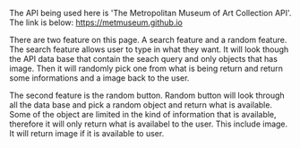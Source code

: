 The API being used here is 'The Metropolitan Museum of Art Collection API'.
The link is below:
https://metmuseum.github.io

There are two feature on this page. A search feature and a random feature.
The search feature allows user to type in what they want. It will look though the API data base that contain the seach query and only objects that has image. Then it will randomly pick one from what is being return and return some informations and a image back to the user. 

The second feature is the random button. Random button will look through all the data base and pick a random object and return what is available. Some of the object are limited in the kind of information that is available, therefore it will only return what is availabel to the user. This include image. It will return image if it is available to user.